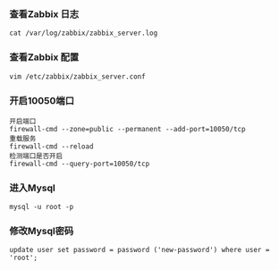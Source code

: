 ### 查看Zabbix 日志

```
cat /var/log/zabbix/zabbix_server.log 
```

### 查看Zabbix 配置

```
vim /etc/zabbix/zabbix_server.conf
```

### 开启10050端口

```
开启端口
firewall-cmd --zone=public --permanent --add-port=10050/tcp
重载服务
firewall-cmd --reload
检测端口是否开启
firewall-cmd --query-port=10050/tcp
```

### 进入Mysql

```
mysql -u root -p
```

### 修改Mysql密码

```
update user set password = password ('new-password') where user = 'root';
```

